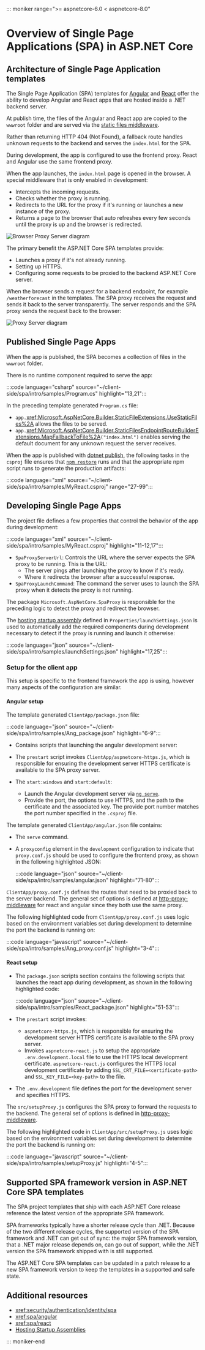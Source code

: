 ::: moniker range=">= aspnetcore-6.0 < aspnetcore-8.0"
<!-- Content from https://github.com/dotnet/AspNetCore.Docs/issues/26373 -->
# Overview of Single Page Applications (SPA) in ASP.NET Core

## Architecture of Single Page Application templates

The Single Page Application (SPA) templates for [Angular](https://angular.io/) and [React](https://reactjs.org/) offer the ability to develop Angular and React apps that are hosted inside a .NET backend server.

At publish time, the files of the Angular and React app are copied to the `wwwroot` folder and are served via the [static files middleware](xref:fundamentals/static-files).

Rather than returning HTTP 404 (Not Found), a fallback route handles unknown requests to the backend and serves the `index.html` for the SPA.

During development, the app is configured to use the frontend proxy. React and Angular use the same frontend proxy.

When the app launches, the `index.html` page is opened in the browser. A special middleware that is only enabled in development:

* Intercepts the incoming requests.
* Checks whether the proxy is running.
* Redirects to the URL for the proxy if it's running or launches a new instance of the proxy.
* Returns a page to the browser that auto refreshes every few seconds until the proxy is up and the browser is redirected.

![Browser Proxy Server diagram](~/client-side/spa/intro/static/1_BPS.png)

The primary benefit the ASP.NET Core SPA templates provide:

* Launches a proxy if it's not already running.
* Setting up HTTPS.
* Configuring some requests to be proxied to the backend ASP.NET Core server.

When the browser sends a request for a backend endpoint, for example `/weatherforecast` in the templates. The SPA proxy receives the request and sends it back to the server transparently. The server responds and the SPA proxy sends the request back to the browser:

![Proxy Server diagram](~/client-side/spa/intro/static/2BP.png)

## Published Single Page Apps

When the app is published, the SPA becomes a collection of files in the `wwwroot` folder.

There is no runtime component required to serve the app:

:::code language="csharp" source="~/client-side/spa/intro/samples/Program.cs" highlight="13,21":::

In the preceding template generated `Program.cs` file:
* `app.`<xref:Microsoft.AspNetCore.Builder.StaticFileExtensions.UseStaticFiles%2A> allows the files to be served.
* `app.`<xref:Microsoft.AspNetCore.Builder.StaticFilesEndpointRouteBuilderExtensions.MapFallbackToFile%2A>`("index.html")` enables serving the default document for any unknown request the server receives.

When the app is published with [dotnet publish](/dotnet/core/tools/dotnet-publish), the following tasks in the `csproj` file ensures that [`npm restore`](https://www.npmjs.com/package/restore) runs and that the appropriate npm script runs to generate the production artifacts:

:::code language="xml" source="~/client-side/spa/intro/samples/MyReact.csproj" range="27-99":::

## Developing Single Page Apps

The project file defines a few properties that control the behavior of the app during development:

:::code language="xml" source="~/client-side/spa/intro/samples/MyReact.csproj" highlight="11-12,17":::

* `SpaProxyServerUrl`: Controls the URL where the server expects the SPA proxy to be running. This is the URL:
  * The server pings after launching the proxy to know if it's ready.
  * Where it redirects the browser after a successful response.
* `SpaProxyLaunchCommand`:  The command the server uses to launch the SPA proxy when it detects the proxy is not running.

The package `Microsoft.AspNetCore.SpaProxy` is responsible for the preceding logic to detect the proxy and redirect the browser.

The [hosting startup assembly](xref:fundamentals/configuration/platform-specific-configuration) defined in `Properties/launchSettings.json` is used to automatically add the required components during development necessary to detect if the proxy is running and launch it otherwise:

:::code language="json" source="~/client-side/spa/intro/samples/launchSettings.json" highlight="17,25":::

### Setup for the client app

This setup is specific to the frontend framework the app is using, however many aspects of the configuration are similar.

#### Angular setup

The template generated `ClientApp/package.json` file:

  :::code language="json" source="~/client-side/spa/intro/samples/Ang_package.json" highlight="6-9":::

* Contains scripts that launching the angular development server:
* The `prestart` script invokes `ClientApp/aspnetcore-https.js`, which is responsible for ensuring the development server HTTPS certificate is available to the SPA proxy server.
* The `start:windows` and `start:default`:

  * Launch the Angular development server via [`ng serve`](https://angular.io/cli/serve).
  * Provide the port, the options to use HTTPS, and the path to the certificate and the associated key. The provide port number matches the port number specified in the `.csproj` file.

The template generated `ClientApp/angular.json` file contains:

* The `serve` command.
* A `proxyconfig` element in the `development` configuration to indicate that `proxy.conf.js` should be used to configure the frontend proxy, as shown in the following highlighted JSON:

  :::code language="json" source="~/client-side/spa/intro/samples/angular.json" highlight="71-80":::

`ClientApp/proxy.conf.js` defines the routes that need to be proxied back to the server backend. The general set of options is defined at [http-proxy-middleware](https://github.com/chimurai/http-proxy-middleware) for react and angular since they both use the same proxy.

The following highlighted code from `ClientApp/proxy.conf.js` uses logic based on the environment variables set during development to determine the port the backend is running on:

  :::code language="javascript" source="~/client-side/spa/intro/samples/Ang_proxy.conf.js" highlight="3-4":::

#### React setup

* The `package.json` scripts section contains the following scripts that launches the react app during development, as shown in the following highlighted code:

  :::code language="json" source="~/client-side/spa/intro/samples/React_package.json" highlight="51-53":::

* The `prestart` script invokes:

  * `aspnetcore-https.js`, which is responsible for ensuring the development server HTTPS certificate is available to the SPA proxy server.
  * Invokes `aspnetcore-react.js` to setup the appropriate `.env.development.local` file to use the HTTPS local development certificate. `aspnetcore-react.js` configures the HTTPS local development certificate by adding `SSL_CRT_FILE=<certificate-path>` and `SSL_KEY_FILE=<key-path>` to the file.

* The `.env.development` file defines the port for the development server and specifies HTTPS.

The `src/setupProxy.js` configures the SPA proxy to forward the requests to the backend. The general set of options is defined in [http-proxy-middleware](https://github.com/chimurai/http-proxy-middleware).

The following highlighted code in `ClientApp/src/setupProxy.js` uses logic based on the environment variables set during development to determine the port the backend is running on:

  :::code language="javascript" source="~/client-side/spa/intro/samples/setupProxy.js" highlight="4-5":::

## Supported SPA framework version in ASP.NET Core SPA templates

The SPA project templates that ship with each ASP.NET Core release reference the latest version of the appropriate SPA framework.

SPA frameworks typically have a shorter release cycle than .NET. Because of the two different release cycles, the supported version of the SPA framework and .NET can get out of sync: the major SPA framework version, that a .NET major release depends on, can go out of support, while the .NET version the SPA framework shipped with is still supported.

The ASP.NET Core SPA templates can be updated in a patch release to a new SPA framework version to keep the templates in a supported and safe state.

## Additional resources

* <xref:security/authentication/identity/spa>
* <xref:spa/angular>
* <xref:spa/react>
* [Hosting Startup Assemblies](xref:fundamentals/host/web-host#hosting-startup-assemblies)

::: moniker-end
